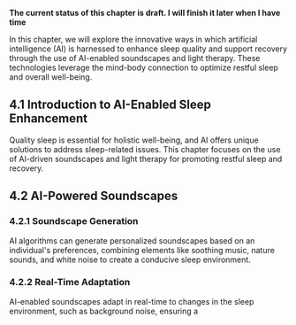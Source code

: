 **The current status of this chapter is draft. I will finish it later when I have time**

In this chapter, we will explore the innovative ways in which artificial intelligence (AI) is harnessed to enhance sleep quality and support recovery through the use of AI-enabled soundscapes and light therapy. These technologies leverage the mind-body connection to optimize restful sleep and overall well-being.

4.1 Introduction to AI-Enabled Sleep Enhancement
------------------------------------------------

Quality sleep is essential for holistic well-being, and AI offers unique solutions to address sleep-related issues. This chapter focuses on the use of AI-driven soundscapes and light therapy for promoting restful sleep and recovery.

4.2 AI-Powered Soundscapes
--------------------------

### 4.2.1 Soundscape Generation

AI algorithms can generate personalized soundscapes based on an individual's preferences, combining elements like soothing music, nature sounds, and white noise to create a conducive sleep environment.

### 4.2.2 Real-Time Adaptation

AI-enabled soundscapes adapt in real-time to changes in the sleep environment, such as background noise, ensuring a
